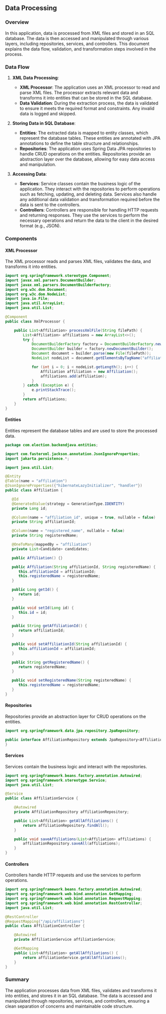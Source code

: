 
## Data Processing

### Overview
In this application, data is processed from XML files and stored in an SQL database. The data is then accessed and manipulated through various layers, including repositories, services, and controllers. This document explains the data flow, validation, and transformation steps involved in the process.

### Data Flow

1. **XML Data Processing**:
    - **XML Processor**: The application uses an XML processor to read and parse XML files. The processor extracts relevant data and transforms it into entities that can be stored in the SQL database.
    - **Data Validation**: During the extraction process, the data is validated to ensure it meets the required format and constraints. Any invalid data is logged and skipped.

2. **Storing Data in SQL Database**:
    - **Entities**: The extracted data is mapped to entity classes, which represent the database tables. These entities are annotated with JPA annotations to define the table structure and relationships.
    - **Repositories**: The application uses Spring Data JPA repositories to handle CRUD operations on the entities. Repositories provide an abstraction layer over the database, allowing for easy data access and manipulation.

3. **Accessing Data**:
    - **Services**: Service classes contain the business logic of the application. They interact with the repositories to perform operations such as fetching, updating, and deleting data. Services also handle any additional data validation and transformation required before the data is sent to the controllers.
    - **Controllers**: Controllers are responsible for handling HTTP requests and returning responses. They use the services to perform the necessary operations and return the data to the client in the desired format (e.g., JSON).

### Components

#### XML Processor
The XML processor reads and parses XML files, validates the data, and transforms it into entities.

```java
import org.springframework.stereotype.Component;
import javax.xml.parsers.DocumentBuilder;
import javax.xml.parsers.DocumentBuilderFactory;
import org.w3c.dom.Document;
import org.w3c.dom.NodeList;
import java.io.File;
import java.util.ArrayList;
import java.util.List;

@Component
public class XmlProcessor {

    public List<Affiliation> processXmlFile(String filePath) {
        List<Affiliation> affiliations = new ArrayList<>();
        try {
            DocumentBuilderFactory factory = DocumentBuilderFactory.newInstance();
            DocumentBuilder builder = factory.newDocumentBuilder();
            Document document = builder.parse(new File(filePath));
            NodeList nodeList = document.getElementsByTagName("affiliation");

            for (int i = 0; i < nodeList.getLength(); i++) {
                Affiliation affiliation = new Affiliation();
                affiliations.add(affiliation);
            }
        } catch (Exception e) {
            e.printStackTrace();
        }
        return affiliations;
    }
}
```

#### Entities
Entities represent the database tables and are used to store the processed data.

```java
package com.election.backendjava.entities;

import com.fasterxml.jackson.annotation.JsonIgnoreProperties;
import jakarta.persistence.*;

import java.util.List;

@Entity
@Table(name = "affiliation")
@JsonIgnoreProperties({"hibernateLazyInitializer", "handler"})
public class Affiliation {

   @Id
   @GeneratedValue(strategy = GenerationType.IDENTITY)
   private Long id;

   @Column(name = "affiliation_id", unique = true, nullable = false)
   private String affiliationId;

   @Column(name = "registered_name", nullable = false)
   private String registeredName;

   @OneToMany(mappedBy = "affiliation")
   private List<Candidate> candidates;

   public Affiliation() {}

   public Affiliation(String affiliationId, String registeredName) {
      this.affiliationId = affiliationId;
      this.registeredName = registeredName;
   }

   public Long getId() {
      return id;
   }

   public void setId(Long id) {
      this.id = id;
   }

   public String getAffiliationId() {
      return affiliationId;
   }

   public void setAffiliationId(String affiliationId) {
      this.affiliationId = affiliationId;
   }

   public String getRegisteredName() {
      return registeredName;
   }

   public void setRegisteredName(String registeredName) {
      this.registeredName = registeredName;
   }
}
```

#### Repositories
Repositories provide an abstraction layer for CRUD operations on the entities.

```java
import org.springframework.data.jpa.repository.JpaRepository;

public interface AffiliationRepository extends JpaRepository<Affiliation, Long> {
}
```

#### Services
Services contain the business logic and interact with the repositories.

```java
import org.springframework.beans.factory.annotation.Autowired;
import org.springframework.stereotype.Service;
import java.util.List;

@Service
public class AffiliationService {

    @Autowired
    private AffiliationRepository affiliationRepository;

    public List<Affiliation> getAllAffiliations() {
        return affiliationRepository.findAll();
    }

    public void saveAffiliations(List<Affiliation> affiliations) {
        affiliationRepository.saveAll(affiliations);
    }
}
```

#### Controllers
Controllers handle HTTP requests and use the services to perform operations.

```java
import org.springframework.beans.factory.annotation.Autowired;
import org.springframework.web.bind.annotation.GetMapping;
import org.springframework.web.bind.annotation.RequestMapping;
import org.springframework.web.bind.annotation.RestController;
import java.util.List;

@RestController
@RequestMapping("/api/affiliations")
public class AffiliationController {

    @Autowired
    private AffiliationService affiliationService;

    @GetMapping
    public List<Affiliation> getAllAffiliations() {
        return affiliationService.getAllAffiliations();
    }
}
```

### Summary
The application processes data from XML files, validates and transforms it into entities, and stores it in an SQL database. The data is accessed and manipulated through repositories, services, and controllers, ensuring a clean separation of concerns and maintainable code structure.
